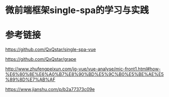 # 微前端框架single-spa的学习与实践

# 参考链接

https://github.com/QxQstar/single-spa-vue

https://github.com/QxQstar/grape

http://www.zhufengpeixun.com/jg-vue/vue-analyse/mic-front1.html#how-%E6%80%8E%E6%A0%B7%E8%90%BD%E5%9C%B0%E5%BE%AE%E5%89%8D%E7%AB%AF

https://www.jianshu.com/p/b2a77373c09e